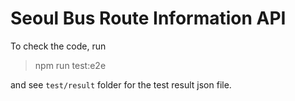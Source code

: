 # Seoul Bus Route Information API

To check the code, run
> npm run test:e2e

and see `test/result` folder for the test result json file. 